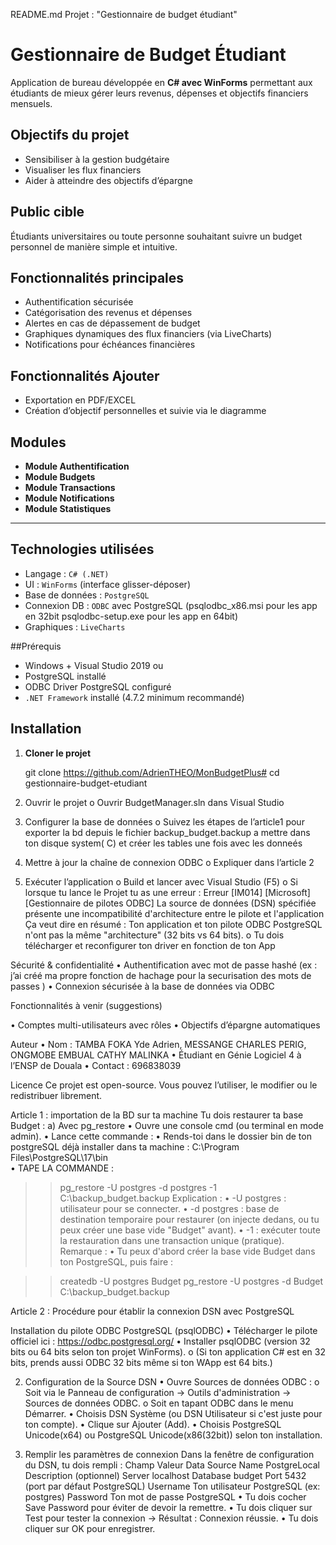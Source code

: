 README.md Projet : "Gestionnaire de budget étudiant"

#  Gestionnaire de Budget Étudiant

Application de bureau développée en **C# avec WinForms** permettant aux étudiants de mieux gérer leurs revenus, dépenses et objectifs financiers mensuels.



## Objectifs du projet

- Sensibiliser à la gestion budgétaire
- Visualiser les flux financiers
- Aider à atteindre des objectifs d’épargne



## Public cible

Étudiants universitaires ou toute personne souhaitant suivre un budget personnel de manière simple et intuitive.



## Fonctionnalités principales

-  Authentification sécurisée
-  Catégorisation des revenus et dépenses
-  Alertes en cas de dépassement de budget
-  Graphiques dynamiques des flux financiers (via LiveCharts)
-  Notifications pour échéances financières   


## Fonctionnalités Ajouter


-  Exportation en PDF/EXCEL
-  Création d’objectif personnelles et suivie via le diagramme 


## Modules

- **Module Authentification**
- **Module Budgets**
- **Module Transactions**
- **Module Notifications**
- **Module Statistiques**

---

## Technologies utilisées

- Langage : `C# (.NET)`
- UI : `WinForms` (interface glisser-déposer)
- Base de données : `PostgreSQL`
- Connexion DB : `ODBC` avec PostgreSQL (psqlodbc_x86.msi pour les app en 32bit psqlodbc-setup.exe pour les app en 64bit)
- Graphiques : `LiveCharts`



##Prérequis

- Windows + Visual Studio 2019 ou 
- PostgreSQL installé
- ODBC Driver PostgreSQL configuré
- `.NET Framework` installé (4.7.2 minimum recommandé)

## Installation

1. **Cloner le projet**
  
   git clone https://github.com/AdrienTHEO/MonBudgetPlus#
   cd gestionnaire-budget-etudiant
2.	Ouvrir le projet
o	Ouvrir BudgetManager.sln dans Visual Studio
3.	Configurer la base de données
o	Suivez les étapes de l’article1 pour exporter la bd depuis le fichier  backup_budget.backup a mettre dans ton disque system( C)  et créer les tables une fois avec les donneés 
4.	Mettre à jour la chaîne de connexion ODBC
o	Expliquer dans l’article 2
5.	Exécuter l’application
o	Build et lancer avec Visual Studio (F5)
o	Si lorsque tu lance le Projet tu as une erreur :  Erreur [IM014] [Microsoft][Gestionnaire de pilotes ODBC] La source de données (DSN) spécifiée présente une incompatibilité d'architecture entre le pilote et l'application
Ça veut dire en résumé :
Ton application et ton pilote ODBC PostgreSQL n'ont pas la même "architecture" (32 bits vs 64 bits).
o	Tu dois télécharger et reconfigurer ton driver en fonction de ton App

 Sécurité & confidentialité
•	Authentification avec mot de passe hashé (ex : j’ai créé ma propre fonction de hachage pour la securisation des mots de passes )
•	Connexion sécurisée à la base de données via ODBC



 Fonctionnalités à venir (suggestions)

•	Comptes multi-utilisateurs avec rôles
•	Objectifs d’épargne automatiques

 Auteur
•	Nom : TAMBA FOKA Yde Adrien, MESSANGE CHARLES PERIG, ONGMOBE EMBUAL CATHY MALINKA 
•	Étudiant en Génie Logiciel 4 à l’ENSP de Douala
•	Contact : 696838039

 Licence
Ce projet est open-source.
Vous pouvez l’utiliser, le modifier ou le redistribuer librement.

Article 1 : importation de la BD sur ta machine 
Tu dois restaurer ta base Budget :
a) Avec pg_restore
•	Ouvre une console cmd (ou terminal en mode admin).
•	Lance cette commande :
•	Rends-toi dans le dossier bin de ton postgreSQL déjà installer dans ta machine : C:\Program Files\PostgreSQL\17\bin\
•	TAPE LA COMMANDE :
>> pg_restore -U postgres -d postgres -1 C:\backup_budget.backup
Explication :
•	-U postgres : utilisateur pour se connecter.
•	-d postgres : base de destination temporaire pour restaurer (on injecte dedans, ou tu peux créer une base vide "Budget" avant).
•	-1 : exécuter toute la restauration dans une transaction unique (pratique).
Remarque :
•	Tu peux d'abord créer la base vide Budget dans ton PostgreSQL, puis faire :

>>createdb -U postgres Budget
>>pg_restore -U postgres -d Budget C:\backup_budget.backup


Article 2 : Procédure pour établir la connexion DSN avec PostgreSQL 


Installation du pilote ODBC PostgreSQL (psqlODBC)
•	Télécharger le pilote officiel ici : https://odbc.postgresql.org/
•	Installer psqlODBC (version 32 bits ou 64 bits selon ton projet WinForms).
o	(Si ton application C# est en 32 bits, prends aussi ODBC 32 bits même si ton WApp est 64 bits.)

2. Configuration de la Source DSN
•	Ouvre Sources de données ODBC :
o	Soit via le Panneau de configuration → Outils d'administration → Sources de données ODBC.
o	Soit en tapant ODBC dans le menu Démarrer.
•	Choisis DSN Système (ou DSN Utilisateur si c'est juste pour ton compte).
•	Clique sur Ajouter (Add).
•	Choisis PostgreSQL Unicode(x64) ou PostgreSQL Unicode(x86(32bit)) selon ton installation.

3. Remplir les paramètres de connexion
Dans la fenêtre de configuration du DSN, tu dois rempli :
Champ	Valeur
Data Source Name	PostgreLocal
Description	(optionnel)
Server	localhost
Database	budget
Port	5432 (port par défaut PostgreSQL)
Username	Ton utilisateur PostgreSQL (ex: postgres)
Password	Ton mot de passe PostgreSQL
•	Tu dois cocher Save Password pour éviter de devoir la remettre.
•	Tu dois cliquer sur Test pour tester la connexion → Résultat : Connexion réussie.
•	Tu dois cliquer sur OK pour enregistrer.

